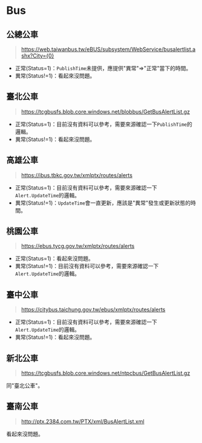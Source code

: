 # Bus

## 公總公車

> https://web.taiwanbus.tw/eBUS/subsystem/WebService/busalertlist.ashx?City={0}

- 正常(Status=1)：`PublishTime`未提供，應提供"異常"=>"正常"當下的時間。
- 異常(Status!=1)：看起來沒問題。

## 臺北公車

> https://tcgbusfs.blob.core.windows.net/blobbus/GetBusAlertList.gz

- 正常(Status=1)：目前沒有資料可以參考，需要來源確認一下`PublishTime`的邏輯。
- 異常(Status!=1)：看起來沒問題。

## 高雄公車

> https://ibus.tbkc.gov.tw/xmlptx/routes/alerts

- 正常(Status=1)：目前沒有資料可以參考，需要來源確認一下`Alert.UpdateTime`的邏輯。
- 異常(Status!=1)：`UpdateTime`會一直更新，應該是"異常"發生或更新狀態的時間。

## 桃園公車

> https://ebus.tycg.gov.tw/xmlptx/routes/alerts

- 正常(Status=1)：看起來沒問題。
- 異常(Status!=1)：目前沒有資料可以參考，需要來源確認一下`Alert.UpdateTime`的邏輯。

## 臺中公車

> https://citybus.taichung.gov.tw/ebus/xmlptx/routes/alerts

- 正常(Status=1)：目前沒有資料可以參考，需要來源確認一下`Alert.UpdateTime`的邏輯。
- 異常(Status!=1)：看起來沒問題。

## 新北公車

> https://tcgbusfs.blob.core.windows.net/ntpcbus/GetBusAlertList.gz

同"臺北公車"。

## 臺南公車

> http://ptx.2384.com.tw/PTX/xml/BusAlertList.xml

看起來沒問題。
